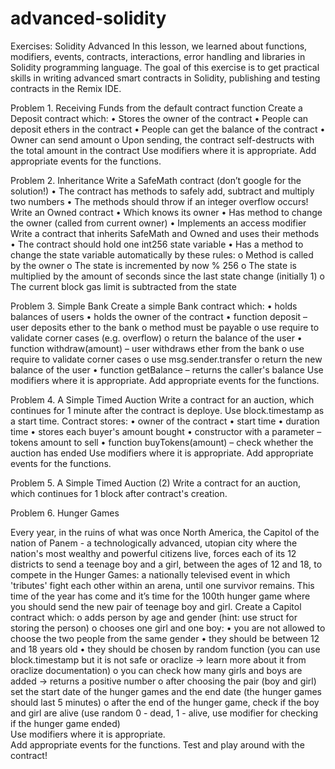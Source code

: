 # advanced-solidity
Exercises: Solidity Advanced In this lesson, we learned about functions, modifiers, events, contracts, interactions, error handling and libraries in Solidity programming language. The goal of this exercise is to get practical skills in writing advanced smart contracts in Solidity, publishing and testing contracts in the Remix IDE.

Problem 1.	Receiving Funds from the default contract function
Create a Deposit contract which:
•	Stores the owner of the contract
•	People can deposit ethers in the contract
•	People can get the balance of the contract
•	Owner can send amount
o	Upon sending, the contract self-destructs with the total amount in the contract
Use modifiers where it is appropriate.
Add appropriate events for the functions.

Problem 2.	Inheritance
Write a SafeMath contract (don’t google for the solution!)
•	The contract has methods to safely add, subtract and multiply two numbers
•	The methods should throw if an integer overflow occurs!
Write an Owned contract
•	Which knows its owner
•	Has method to change the owner (called from current owner)
•	Implements an access modifier
Write a contract that inherits SafeMath and Owned and uses their methods
•	The contract should hold one int256 state variable
•	Has a method to change the state variable automatically by these rules:
o	Method is called by the owner
o	The state is incremented by now % 256
o	The state is multiplied by the amount of seconds since the last state change (initially 1)
o	The current block gas limit is subtracted from the state

Problem 3.	Simple Bank
Create a simple Bank contract which:
•	holds balances of users
•	holds the owner of the contract
•	function deposit – user deposits ether to the bank
o	method must be payable
o	use require to validate corner cases (e.g. overflow)
o	return the balance of the user
•	 function withdraw(amount) – user withdraws ether from the bank
o	use require to validate corner cases
o	use msg.sender.transfer
o	return the new balance of the user
•	function getBalance – returns the caller's balance
Use modifiers where it is appropriate.
Add appropriate events for the functions.

Problem 4.	A Simple Timed Auction
Write a  contract for an auction, which continues for 1 minute after the contract is deploye. Use block.timestamp as a start time.
Contract stores:
•	owner of the contract
•	start time
•	duration time
•	stores each buyer's amount bought
•	constructor with a parameter – tokens amount to sell
•	function buyTokens(amount) – check whether the auction has ended
Use modifiers where it is appropriate.
Add appropriate events for the functions.

Problem 5.	A Simple Timed Auction (2)
Write a contract for an auction, which continues for 1 block after contract's creation.

Problem 6.	Hunger Games
 
Every year, in the ruins of what was once North America, the Capitol of the nation of Panem - a technologically advanced, utopian city where the nation's most wealthy and powerful citizens live, forces each of its 12 districts to send a teenage boy and a girl, between the ages of 12 and 18, to compete in the Hunger Games: a nationally televised event in which 'tributes' fight each other within an arena, until one survivor remains.
This time of the year has come and it’s time for the 100th hunger game where you should send the new pair of teenage boy and girl.
Create a Capitol contract which:
o	adds person by age and gender (hint: use struct for storing the person)
o	chooses one girl and one boy:
•	you are not allowed to choose the two people from the same gender
•	they should be between 12 and 18 years old
•	they should be chosen by random function (you can use block.timestamp but it is not safe or oraclize -> learn more about it from oraclize documentation)
o	you can check how many girls and boys are added -> returns a positive number
o	after choosing the pair (boy and girl) set the start date of the hunger games and the end date (the hunger games should last 5 minutes)
o	after the end of the hunger game, check if the boy and girl are alive (use random 0 - dead, 1 - alive, use modifier for checking if the hunger game ended)	
Use modifiers where it is appropriate.	
Add appropriate events for the functions.
Test and play around with the contract!

